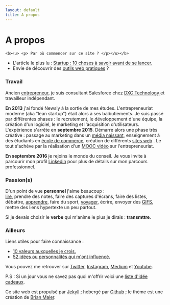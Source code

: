 ```yaml
---
layout: default
title: A propos
---
```


<div class="post">
	<h1 class="pageTitle">A propos</h1>


	<b><u> <p> Par où commencer sur ce site ? </p></u></b>  
  <ul>
      <li>L'article le plus lu : <a href="https://medium.com/@dawise_/my-10-favorite-quotes-yet-3f8a4122336b"> Startup : 10 choses à savoir avant de se lancer.</a></li>
      <li>Envie de découvrir des <a href="/Outils">outils web pratiques</a> ?</li>
  </ul>

  <h3>Travail </h3>
  <p> Ancien <a href="/startups">entrepreneur</a>, je suis consultant Salesforce chez <a href="https://www.dxc.technology/"> DXC Technology </a> et travailleur indépendant.</p> 

  <p> <b>En 2013</b> j'ai fondé Newsly à la sortie de mes études. L'entrepreneuriat moderne (aka "lean startup") était alors à ses balbutiements. Je suis passé par différentes phases : le recrutement, le développement d'une équipe, la création d'un logiciel, le marketing et l'acquisition d'utilisateurs. L'expérience s'arrête en <b>septembre 2015</b>. Démarre alors une phase très créative : passage au marketing dans un <a href="https://www.brief.me/"> média naissant</a>, enseignement à des étudiants en <a href="http://www.emlv.fr/"> école de commerce</a>, création de différents <a href="/Portfolio">sites web</a> . Le tout s'achève par la réalisation d'un <a href="https://www.udemy.com/startuptour/?couponCode=DAVIDWISE.FR">MOOC vidéo</a> sur l'entrepreneuriat.</p> 

  <p><b>En septembre 2016</b> je rejoins le monde du conseil. Je vous invite à parcourir mon profil <a href="">Linkedin</a> pour plus de détails sur mon parcours professionnel.</p> 

  <h3>Passion(s)</h3>
  <p> D'un point de vue <b> personnel </b> j'aime beaucoup : <br><a href="/bibliotheque">lire</a>,  prendre des notes, faire des captures d'écrans, faire des listes, débattre, <a href="/bibliotheque">apprendre</a>, faire du sport, <a href="https://www.instagram.com/dawise_/">voyager</a>, écrire, envoyer des <a href="https://giphy.com/">GIFS</a>, mettre des liens hypertexte un peu partout. </p>

  <p> Si je devais choisir le <b>verbe</b> qui m'anime le plus je dirais : <b>transmttre</b>. 

  <h3> Ailleurs</h3>
  <p>Liens utiles pour faire connaissance :</p> 
      <ul>
      <li><a href="https://medium.com/@dawise_/my-10-favorite-quotes-yet-3f8a4122336b"> 10 valeurs auxquelles je crois.</a></li>
      <li><a href="http://challenge52.tumblr.com/"> 52 idées ou personnalités qui m'ont influencé.</a></li>
     </ul>

  <p>Vous pouvez me retrouver sur <a href="https://twitter.com/dawise_">Twitter</a>, <a href="https://www.instagram.com/dawise_/">Instagram</a>, <a href="https://medium.com/@dawise_">Medium</a> et <a href="https://www.youtube.com/channel/UCUtv9U3_GGoBrp_YvSWUj7A">Youtube</a>.</p>

  <p>P.S : Si un jour vous ne savez pas quoi m'offrir voici une <a href="https://kit.com/dawise/la-liste-des-mes-envies"> liste d'idée cadeaux</a>. </p>

<p> Ce site web est propulsé par <a href="https://jekyllrb.com/">Jekyll</a> ; hebergé par <a href="https://github.com/">Github</a> ; le thème est une création de <a href="http://brianmaierjr.com">Brian Maier</a>.</p>
